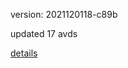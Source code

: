 version: 2021120118-c89b

updated 17 avds

[details](https://github.com/0x74f917491bfa7ebfa379/ali_avd_db/blob/master/change_log/2021/12/01/18/c89b.txt)